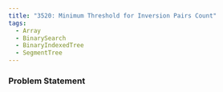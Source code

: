 ```yaml
---
title: "3520: Minimum Threshold for Inversion Pairs Count"
tags:
  - Array
  - BinarySearch
  - BinaryIndexedTree
  - SegmentTree
---
```

### Problem Statement

